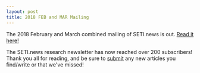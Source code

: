 ```yaml
---
layout: post
title: 2018 FEB and MAR Mailing
---
```


The 2018 February and March combined mailing of SETI.news is out. [Read it here!](https://mailchi.mp/72d83bd080bd/t3byxemenb-1370333)

The SETI.news research newsletter has now reached over 200 subscribers! Thank you all for reading, and be sure to [submit](http://goo.gl/forms/nXtzvp8XBK) any new articles you find/write or that we've missed!
